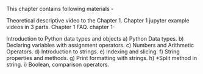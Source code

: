 This chapter contains following materials -

Theoretical descriptive video to the Chapter 1.
Chapter 1 jupyter example videos in 3 parts.
Chapter 1 FAQ.
chapter 1-

Introduction to Python data types and objects a) Python Data types. b) Declaring variables with assignment operators. c) Numbers and Arithmetic Operators. d) Introduction to strings. e) Indexing and slicing. f) String properties and methods. g) Print formatting with strings. h) *Split method in string. i) Boolean, comparison operators.
